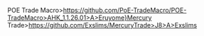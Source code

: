 POE Trade Macro>https://github.com/PoE-TradeMacro/POE-TradeMacro>AHK_1.1.26.01>A>Eruyome}Mercury Trade>https://github.com/Exslims/MercuryTrade>J8>A>Exslims
